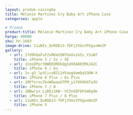 ```yaml
---
layout: produk-casinghp
title: Melanie Martinez Cry Baby Art iPhone Case
categories: apple

# Produk
product-title: Melanie Martinez Cry Baby Art iPhone Case
harga: 90000
sku: hn-1693
image-drive: 11uNIs_QvROEx3-fUFj25GvtPXguxWoIP
gallery:
  - url: 1Td9hQaFuFZxRKmIUNTHxOviGIz_Y1uW7
    title: iPhone 5 / 5s / SE
  - url: 1CmsDPpr39WDEORDkQgSdVKA803RkJA2C
    title: iPhone 6 / 6s
  - url: 1v-g3_lp3CjcuBZi2dYaugVwmQa53OW-X
    title: iPhone 6 Plus / 6s Plus
  - url: 1RP7srocZknWGwaoU7PM_y1f0XXkGTa3U
    title: iPhone 7 / 8
  - url: 1BBwryx_LzREz1KW--VC5nkDFbFGmOgdm
    title: iPhone 7 Plus / 8 Plus
  - url: 11uNIs_QvROEx3-fUFj25GvtPXguxWoIP
    title: iPhone X
---
```

